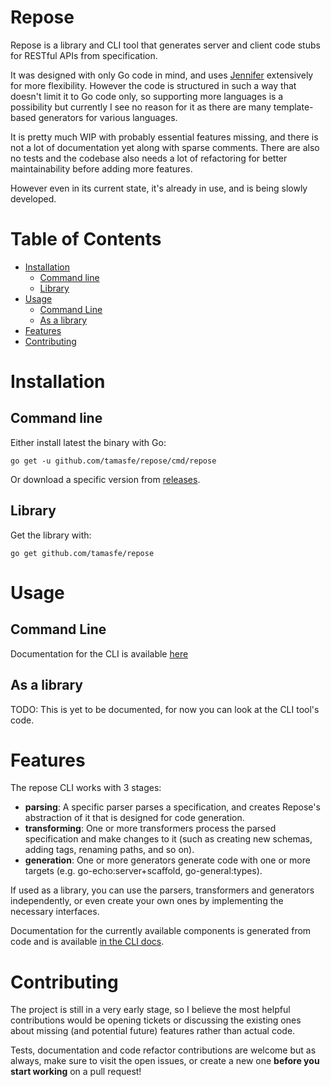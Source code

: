
# Repose

Repose is a library and CLI tool that generates server and client code stubs for RESTful APIs from specification.

It was designed with only Go code in mind, and uses [Jennifer](github.com/dave/jennifer) extensively for more flexibility. However the code is structured in such a way that doesn't limit it to Go code only, so supporting more languages is a possibility but currently I see no reason for it as there are many template-based generators for various languages.

It is pretty much WIP with probably essential features missing, and there is not a lot of documentation yet along with sparse comments.
There are also no tests and the codebase also needs a lot of refactoring for better maintainability before adding more features.

However even in its current state, it's already in use, and is being slowly developed.

Table of Contents
=================

   * [Installation](#installation)
      * [Command line](#command-line)
      * [Library](#library)
   * [Usage](#usage)
      * [Command Line](#command-line-1)
      * [As a library](#as-a-library)
   * [Features](#features)
   * [Contributing](#contributing)



# Installation

## Command line

Either install latest the binary with Go:

`go get -u github.com/tamasfe/repose/cmd/repose`

Or download a specific version from [releases](https://github.com/tamasfe/repose/releases).

## Library

Get the library with:

`go get github.com/tamasfe/repose`

# Usage

## Command Line

Documentation for the CLI is available [here](github.com/tamasfe/repose/tree/master/docs/cli)

## As a library

TODO: This is yet to be documented, for now you can look at the CLI tool's code.

# Features

The repose CLI works with 3 stages:

- **parsing**: A specific parser parses a specification, and creates Repose's abstraction of it that is designed for code generation.
- **transforming**: One or more transformers process the parsed specification and make changes to it (such as creating new schemas, adding tags, renaming paths, and so on).
- **generation**: One or more generators generate code with one or more targets (e.g. go-echo:server+scaffold, go-general:types).

If used as a library, you can use the parsers, transformers and generators independently, or even create your own ones by implementing the necessary interfaces.

Documentation for the currently available components is generated from code and is available [in the CLI docs](github.com/tamasfe/repose/tree/master/docs/cli).

# Contributing

The project is still in a very early stage, so I believe the most helpful contributions would be opening tickets or discussing the existing ones about missing (and potential future) features rather than actual code.

Tests, documentation and code refactor contributions are welcome but as always, make sure to visit the open issues, or create a new one **before you start working** on a pull request!
